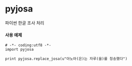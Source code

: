 pyjosa
======

파이썬 한글 조사 처리

#### 사용 예제

    # -*- coding:utf8 -*-
    import pyjosa

    print pyjosa.replace_josa(u"아노아(은)는 자루(을)를 칭송했다")
